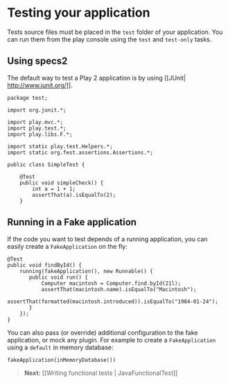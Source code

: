 # Testing your application

Tests source files must be placed in the `test` folder of your application. You can run them from the play console using the `test` and `test-only` tasks.

## Using specs2

The default way to test a Play 2 application is by using [[JUnit| http://www.junit.org/]].

```
package test;

import org.junit.*;

import play.mvc.*;
import play.test.*;
import play.libs.F.*;

import static play.test.Helpers.*;
import static org.fest.assertions.Assertions.*;

public class SimpleTest {

    @Test 
    public void simpleCheck() {
        int a = 1 + 1;
        assertThat(a).isEqualTo(2);
    }
```

## Running in a Fake application

If the code you want to test depends of a running application, you can easily create a `FakeApplication` on the fly:

```
@Test
public void findById() {
    running(fakeApplication(), new Runnable() {
       public void run() {
           Computer macintosh = Computer.find.byId(21l);
           assertThat(macintosh.name).isEqualTo("Macintosh");
           assertThat(formatted(macintosh.introduced)).isEqualTo("1984-01-24");
       }
    });
}
```

You can also pass (or override) additional configuration to the fake application, or mock any plugin. For example to create a `FakeApplication` using a `default` in memory database:

```
fakeApplication(inMemoryDatabase())
```

> **Next:** [[Writing functional tests | JavaFunctionalTest]]